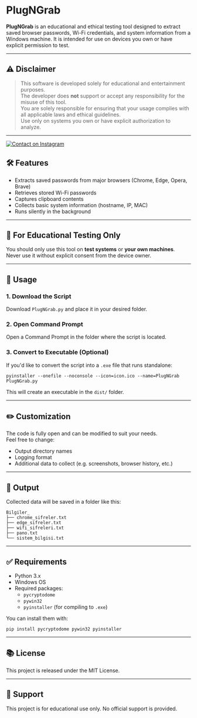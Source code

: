# PlugNGrab

**PlugNGrab** is an educational and ethical testing tool designed to extract saved browser passwords, Wi-Fi credentials, and system information from a Windows machine. It is intended for use on devices you own or have explicit permission to test.

---

## ⚠️ Disclaimer

> This software is developed solely for educational and entertainment purposes.  
> The developer does **not** support or accept any responsibility for the misuse of this tool.  
> You are solely responsible for ensuring that your usage complies with all applicable laws and ethical guidelines.  
> Use only on systems you own or have explicit authorization to analyze.

---

[![Contact on Instagram](https://img.shields.io/badge/Contact-Instagram-blue?logo=instagram)](https://instagram.com/kurtaysoft)


## 🛠 Features

- Extracts saved passwords from major browsers (Chrome, Edge, Opera, Brave)
- Retrieves stored Wi-Fi passwords
- Captures clipboard contents
- Collects basic system information (hostname, IP, MAC)
- Runs silently in the background

---

## 🧪 For Educational Testing Only

You should only use this tool on **test systems** or **your own machines**.  
Never use it without explicit consent from the device owner.

---

## 🚀 Usage

### 1. Download the Script

Download `PlugNGrab.py` and place it in your desired folder.

### 2. Open Command Prompt

Open a Command Prompt in the folder where the script is located.

### 3. Convert to Executable (Optional)

If you'd like to convert the script into a `.exe` file that runs standalone:

```
pyinstaller --onefile --noconsole --icon=icon.ico --name=PlugNGrab PlugNGrab.py
```

This will create an executable in the `dist/` folder.

---

## ✏️ Customization

The code is fully open and can be modified to suit your needs.  
Feel free to change:

- Output directory names
- Logging format
- Additional data to collect (e.g. screenshots, browser history, etc.)

---

## 📁 Output

Collected data will be saved in a folder like this:

```
Bilgiler_
├── chrome_sifreler.txt
├── edge_sifreler.txt
├── wifi_sifreleri.txt
├── pano.txt
└── sistem_bilgisi.txt
```

---

## ✅ Requirements

- Python 3.x
- Windows OS
- Required packages:
  - `pycryptodome`
  - `pywin32`
  - `pyinstaller` (for compiling to `.exe`)

You can install them with:

```
pip install pycryptodome pywin32 pyinstaller
```

---

## 📚 License

This project is released under the MIT License.

---

## 🙋 Support

This project is for educational use only. No official support is provided.
